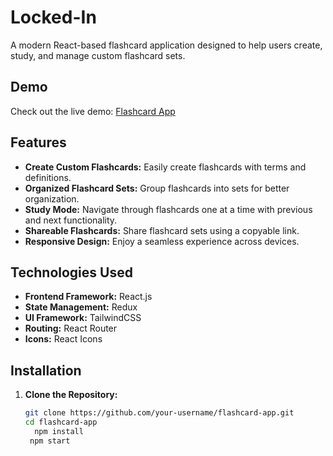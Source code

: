 # Locked-In 

A modern React-based flashcard application designed to help users create, study, and manage custom flashcard sets. 

## Demo

Check out the live demo: [Flashcard App](https://myflashlock.vercel.app/)

## Features

- **Create Custom Flashcards:** Easily create flashcards with terms and definitions.
- **Organized Flashcard Sets:** Group flashcards into sets for better organization.
- **Study Mode:** Navigate through flashcards one at a time with previous and next functionality.
- **Shareable Flashcards:** Share flashcard sets using a copyable link.
- **Responsive Design:** Enjoy a seamless experience across devices.

## Technologies Used

- **Frontend Framework:** React.js
- **State Management:** Redux
- **UI Framework:** TailwindCSS
- **Routing:** React Router
- **Icons:** React Icons

## Installation

1. **Clone the Repository:**
   ```bash
   git clone https://github.com/your-username/flashcard-app.git
   cd flashcard-app
     npm install
    npm start

